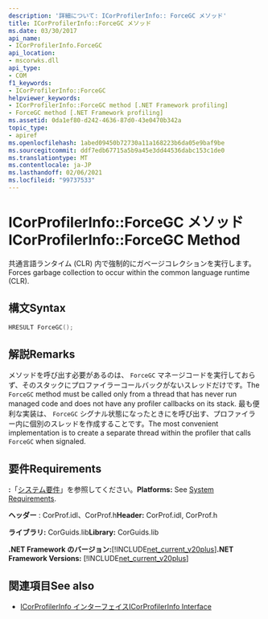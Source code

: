 ```yaml
---
description: '詳細について: ICorProfilerInfo:: ForceGC メソッド'
title: ICorProfilerInfo::ForceGC メソッド
ms.date: 03/30/2017
api_name:
- ICorProfilerInfo.ForceGC
api_location:
- mscorwks.dll
api_type:
- COM
f1_keywords:
- ICorProfilerInfo::ForceGC
helpviewer_keywords:
- ICorProfilerInfo::ForceGC method [.NET Framework profiling]
- ForceGC method [.NET Framework profiling]
ms.assetid: 0da1ef80-d242-4636-87d0-43e0470b342a
topic_type:
- apiref
ms.openlocfilehash: 1abed09450b72730a11a168223b6da05e9baf9be
ms.sourcegitcommit: ddf7edb67715a5b9a45e3dd44536dabc153c1de0
ms.translationtype: MT
ms.contentlocale: ja-JP
ms.lasthandoff: 02/06/2021
ms.locfileid: "99737533"
---
```

# <a name="icorprofilerinfoforcegc-method"></a><span data-ttu-id="ee41a-103">ICorProfilerInfo::ForceGC メソッド</span><span class="sxs-lookup"><span data-stu-id="ee41a-103">ICorProfilerInfo::ForceGC Method</span></span>

<span data-ttu-id="ee41a-104">共通言語ランタイム (CLR) 内で強制的にガベージコレクションを実行します。</span><span class="sxs-lookup"><span data-stu-id="ee41a-104">Forces garbage collection to occur within the common language runtime (CLR).</span></span>  
  
## <a name="syntax"></a><span data-ttu-id="ee41a-105">構文</span><span class="sxs-lookup"><span data-stu-id="ee41a-105">Syntax</span></span>  
  
```cpp  
HRESULT ForceGC();  
```  
  
## <a name="remarks"></a><span data-ttu-id="ee41a-106">解説</span><span class="sxs-lookup"><span data-stu-id="ee41a-106">Remarks</span></span>  

 <span data-ttu-id="ee41a-107">メソッドを呼び出す必要があるのは、 `ForceGC` マネージコードを実行しておらず、そのスタックにプロファイラーコールバックがないスレッドだけです。</span><span class="sxs-lookup"><span data-stu-id="ee41a-107">The `ForceGC` method must be called only from a thread that has never run managed code and does not have any profiler callbacks on its stack.</span></span> <span data-ttu-id="ee41a-108">最も便利な実装は、 `ForceGC` シグナル状態になったときにを呼び出す、プロファイラー内に個別のスレッドを作成することです。</span><span class="sxs-lookup"><span data-stu-id="ee41a-108">The most convenient implementation is to create a separate thread within the profiler that calls `ForceGC` when signaled.</span></span>  
  
## <a name="requirements"></a><span data-ttu-id="ee41a-109">要件</span><span class="sxs-lookup"><span data-stu-id="ee41a-109">Requirements</span></span>  

 <span data-ttu-id="ee41a-110">**:**「[システム要件](../../get-started/system-requirements.md)」を参照してください。</span><span class="sxs-lookup"><span data-stu-id="ee41a-110">**Platforms:** See [System Requirements](../../get-started/system-requirements.md).</span></span>  
  
 <span data-ttu-id="ee41a-111">**ヘッダー** : CorProf.idl、CorProf.h</span><span class="sxs-lookup"><span data-stu-id="ee41a-111">**Header:** CorProf.idl, CorProf.h</span></span>  
  
 <span data-ttu-id="ee41a-112">**ライブラリ:** CorGuids.lib</span><span class="sxs-lookup"><span data-stu-id="ee41a-112">**Library:** CorGuids.lib</span></span>  
  
 <span data-ttu-id="ee41a-113">**.NET Framework のバージョン:**[!INCLUDE[net_current_v20plus](../../../../includes/net-current-v20plus-md.md)]</span><span class="sxs-lookup"><span data-stu-id="ee41a-113">**.NET Framework Versions:** [!INCLUDE[net_current_v20plus](../../../../includes/net-current-v20plus-md.md)]</span></span>  
  
## <a name="see-also"></a><span data-ttu-id="ee41a-114">関連項目</span><span class="sxs-lookup"><span data-stu-id="ee41a-114">See also</span></span>

- [<span data-ttu-id="ee41a-115">ICorProfilerInfo インターフェイス</span><span class="sxs-lookup"><span data-stu-id="ee41a-115">ICorProfilerInfo Interface</span></span>](icorprofilerinfo-interface.md)
